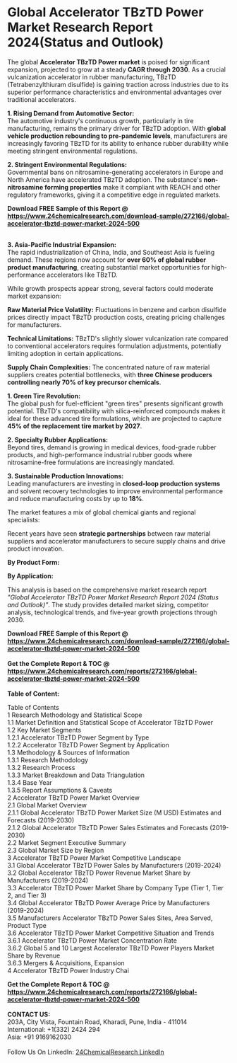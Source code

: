 <h1>Global Accelerator TBzTD Power Market Research Report 2024(Status and Outlook)</h1><p>The global <strong>Accelerator TBzTD Power market</strong> is poised for significant expansion, projected to grow at a steady <strong>CAGR through 2030</strong>. As a crucial vulcanization accelerator in rubber manufacturing, TBzTD (Tetrabenzylthiuram disulfide) is gaining traction across industries due to its superior performance characteristics and environmental advantages over traditional accelerators.</p><p><strong>1. Rising Demand from Automotive Sector:</strong><br>
The automotive industry's continuous growth, particularly in tire manufacturing, remains the primary driver for TBzTD adoption. With <strong>global vehicle production rebounding to pre-pandemic levels</strong>, manufacturers are increasingly favoring TBzTD for its ability to enhance rubber durability while meeting stringent environmental regulations.</p><p><strong>2. Stringent Environmental Regulations:</strong><br>
Governmental bans on nitrosamine-generating accelerators in Europe and North America have accelerated TBzTD adoption. The substance's <strong>non-nitrosamine forming properties</strong> make it compliant with REACH and other regulatory frameworks, giving it a competitive edge in regulated markets.</p><div><b>Download FREE Sample of this Report @ 
            <a href="https://www.24chemicalresearch.com/download-sample/272166/global-accelerator-tbztd-power-market-2024-500">
            https://www.24chemicalresearch.com/download-sample/272166/global-accelerator-tbztd-power-market-2024-500</a></b></div><br><p><strong>3. Asia-Pacific Industrial Expansion:</strong><br>
The rapid industrialization of China, India, and Southeast Asia is fueling demand. These regions now account for <strong>over 60% of global rubber product manufacturing</strong>, creating substantial market opportunities for high-performance accelerators like TBzTD.</p><p>While growth prospects appear strong, several factors could moderate market expansion:</p><p><strong>Raw Material Price Volatility:</strong> Fluctuations in benzene and carbon disulfide prices directly impact TBzTD production costs, creating pricing challenges for manufacturers.</p><p><strong>Technical Limitations:</strong> TBzTD's slightly slower vulcanization rate compared to conventional accelerators requires formulation adjustments, potentially limiting adoption in certain applications.</p><p><strong>Supply Chain Complexities:</strong> The concentrated nature of raw material suppliers creates potential bottlenecks, with <strong>three Chinese producers controlling nearly 70% of key precursor chemicals</strong>.</p><p><strong>1. Green Tire Revolution:</strong><br>
The global push for fuel-efficient "green tires" presents significant growth potential. TBzTD's compatibility with silica-reinforced compounds makes it ideal for these advanced tire formulations, which are projected to capture <strong>45% of the replacement tire market by 2027</strong>.</p><p><strong>2. Specialty Rubber Applications:</strong><br>
Beyond tires, demand is growing in medical devices, food-grade rubber products, and high-performance industrial rubber goods where nitrosamine-free formulations are increasingly mandated.</p><p><strong>3. Sustainable Production Innovations:</strong><br>
Leading manufacturers are investing in <strong>closed-loop production systems</strong> and solvent recovery technologies to improve environmental performance and reduce manufacturing costs by up to <strong>18%</strong>.</p><p>The market features a mix of global chemical giants and regional specialists:</p><p>Recent years have seen <strong>strategic partnerships</strong> between raw material suppliers and accelerator manufacturers to secure supply chains and drive product innovation.</p><p><strong>By Product Form:</strong></p><p><strong>By Application:</strong></p><p>This analysis is based on the comprehensive market research report <em>"Global Accelerator TBzTD Power Market Research Report 2024 (Status and Outlook)"</em>. The study provides detailed market sizing, competitor analysis, technological trends, and five-year growth projections through 2030.</p><div><b>Download FREE Sample of this Report @ 
            <a href="https://www.24chemicalresearch.com/download-sample/272166/global-accelerator-tbztd-power-market-2024-500">
            https://www.24chemicalresearch.com/download-sample/272166/global-accelerator-tbztd-power-market-2024-500</a></b></div><br><div><b>Get the Complete Report & TOC @ 
            <a href="https://www.24chemicalresearch.com/reports/272166/global-accelerator-tbztd-power-market-2024-500">
            https://www.24chemicalresearch.com/reports/272166/global-accelerator-tbztd-power-market-2024-500</a></b></div><br>
            <b>Table of Content:</b><p>Table of Contents<br />
1 Research Methodology and Statistical Scope<br />
1.1 Market Definition and Statistical Scope of Accelerator TBzTD Power<br />
1.2 Key Market Segments<br />
1.2.1 Accelerator TBzTD Power Segment by Type<br />
1.2.2 Accelerator TBzTD Power Segment by Application<br />
1.3 Methodology & Sources of Information<br />
1.3.1 Research Methodology<br />
1.3.2 Research Process<br />
1.3.3 Market Breakdown and Data Triangulation<br />
1.3.4 Base Year<br />
1.3.5 Report Assumptions & Caveats<br />
2 Accelerator TBzTD Power Market Overview<br />
2.1 Global Market Overview<br />
2.1.1 Global Accelerator TBzTD Power Market Size (M USD) Estimates and Forecasts (2019-2030)<br />
2.1.2 Global Accelerator TBzTD Power Sales Estimates and Forecasts (2019-2030)<br />
2.2 Market Segment Executive Summary<br />
2.3 Global Market Size by Region<br />
3 Accelerator TBzTD Power Market Competitive Landscape<br />
3.1 Global Accelerator TBzTD Power Sales by Manufacturers (2019-2024)<br />
3.2 Global Accelerator TBzTD Power Revenue Market Share by Manufacturers (2019-2024)<br />
3.3 Accelerator TBzTD Power Market Share by Company Type (Tier 1, Tier 2, and Tier 3)<br />
3.4 Global Accelerator TBzTD Power Average Price by Manufacturers (2019-2024)<br />
3.5 Manufacturers Accelerator TBzTD Power Sales Sites, Area Served, Product Type<br />
3.6 Accelerator TBzTD Power Market Competitive Situation and Trends<br />
3.6.1 Accelerator TBzTD Power Market Concentration Rate<br />
3.6.2 Global 5 and 10 Largest Accelerator TBzTD Power Players Market Share by Revenue<br />
3.6.3 Mergers & Acquisitions, Expansion<br />
4 Accelerator TBzTD Power Industry Chai</p><div><b>Get the Complete Report & TOC @ 
            <a href="https://www.24chemicalresearch.com/reports/272166/global-accelerator-tbztd-power-market-2024-500">
            https://www.24chemicalresearch.com/reports/272166/global-accelerator-tbztd-power-market-2024-500</a></b></div><br><b>CONTACT US:</b><br>
            203A, City Vista, Fountain Road, Kharadi, Pune, India - 411014<br>
            International: +1(332) 2424 294<br>
            Asia: +91 9169162030 <br><br>
            Follow Us On LinkedIn: <a href="https://www.linkedin.com/company/24chemicalresearch/">24ChemicalResearch LinkedIn</a>